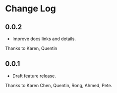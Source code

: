 # Change Log

## 0.0.2

-  Improve docs links and details.

Thanks to Karen, Quentin

## 0.0.1

-  Draft feature release.

Thanks to Karen Chen, Quentin, Rong, Ahmed, Pete.
